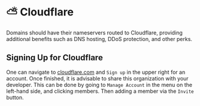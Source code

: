 # ⛅ Cloudflare

Domains should have their nameservers routed to Cloudflare, providing additional benefits such as DNS hosting, DDoS protection, and other perks.

## Signing Up for Cloudflare

One can navigate to [cloudflare.com](https://www.cloudflare.com/) and `Sign up` in the upper right for an account. Once finished, it is advisable to share this organization with your developer. This can be done by going to `Manage Account` in the menu on the left-hand side, and clicking members. Then adding a member via the `Invite` button.
